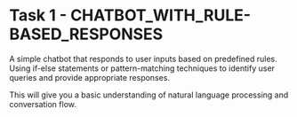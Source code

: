 # Task 1 - CHATBOT_WITH_RULE-BASED_RESPONSES
A simple chatbot that responds to user inputs based on
predefined rules. Using if-else statements or pattern-matching
techniques to identify user queries and provide appropriate
responses. 

This will give you a basic understanding of natural
language processing and conversation flow.
